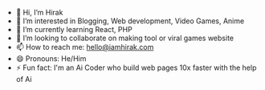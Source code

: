 - 👋 Hi, I’m Hirak
- 👀 I’m interested in Blogging, Web development, Video Games, Anime
- 🌱 I’m currently learning React, PHP
- 💞️ I’m looking to collaborate on making tool or viral games website
- 📫 How to reach me: hello@iamhirak.com
- 😄 Pronouns: He/Him
- ⚡ Fun fact: I'm an Ai Coder who build web pages 10x faster with the help of Ai

<!---
hirak35/hirak35 is a ✨ special ✨ repository because its `README.md` (this file) appears on your GitHub profile.
You can click the Preview link to take a look at your changes.
--->
